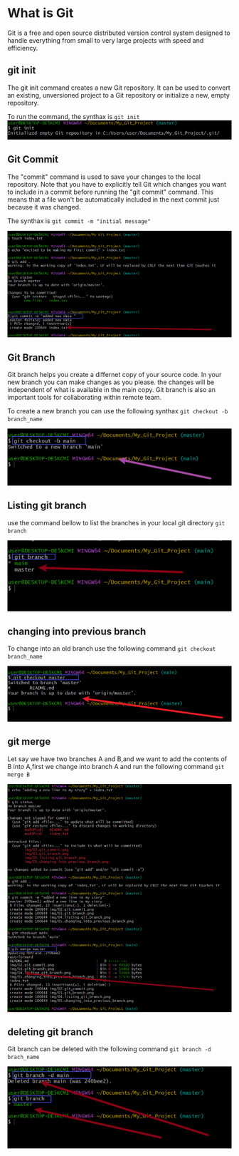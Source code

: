 # What is Git

Git is a free and open source distributed version control system designed to handle everything from small to very large projects with speed and efficiency.

## git init

The git init command creates a new Git repository. It can be used to convert an existing, unversioned project to a Git repository or initialize a new, empty repository.

To run the command, the synthax is `git init`
![git init](./img/01.git_init.png)

## Git Commit

The "commit" command is used to save your changes to the local repository. Note that you have to explicitly tell Git which changes you want to include in a commit before running the "git commit" command. This means that a file won't be automatically included in the next commit just because it was changed.

The synthax is `git commit -m "initial message"`

![](./img/02.git_commit.png)

## Git Branch

Git branch helps you create a differnet copy of your source code. In your new branch you can make changes as you please. the changes will be independent of what is available in the main copy. Git branch is also an important tools for collaborating within remote team.

To create a new branch you can use the following synthax `git checkout -b branch_name`

![](./img/03.git_branch.png)

## Listing git branch

use the command bellow to list the branches in your local git directory `git branch`

![](./img/04.listing_git_branch.png)

## changing into previous branch

To change into an old branch use the following command
`git checkout branch_name`

![](./img/05.changing_into_previous_branch.png)

## git merge

Let say we have two branches A and B,and we want to add the contents of B into A,first we change into branch A and run the following command `git merge B`

![](./img/06.git_merge.png)

## deleting git branch

Git branch can be deleted with the following command `git branch -d brach_name`

![](./img/07.deleting_git_branch.png)